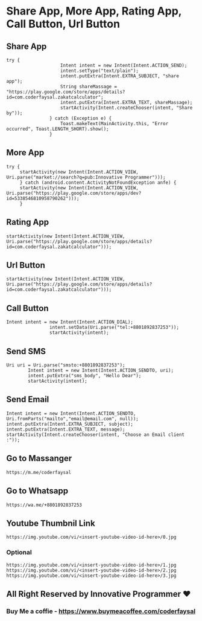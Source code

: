 # Share App, More App, Rating App, Call Button, Url Button

## Share App

```
try {
                    Intent intent = new Intent(Intent.ACTION_SEND);
                    intent.setType("text/plain");
                    intent.putExtra(Intent.EXTRA_SUBJECT, "share app");
                    String shareMassage = "https://play.google.com/store/apps/details?id=com.coderfaysal.zakatcalculator";
                    intent.putExtra(Intent.EXTRA_TEXT, shareMassage);
                    startActivity(Intent.createChooser(intent, "Share by"));
                } catch (Exception e) {
                    Toast.makeText(MainActivity.this, "Error occurred", Toast.LENGTH_SHORT).show();
                }
```

## More App

```
try {
     startActivity(new Intent(Intent.ACTION_VIEW, Uri.parse("market://search?q=pub:Innovative Programmer")));
     } catch (android.content.ActivityNotFoundException anfe) {
     startActivity(new Intent(Intent.ACTION_VIEW, Uri.parse("https://play.google.com/store/apps/dev?id=5338546810958790262")));
     }
```

## Rating App

```
startActivity(new Intent(Intent.ACTION_VIEW, Uri.parse("https://play.google.com/store/apps/details?id=com.coderfaysal.zakatcalculator")));
```


## Url Button

```
startActivity(new Intent(Intent.ACTION_VIEW, Uri.parse("https://play.google.com/store/apps/details?id=com.coderfaysal.zakatcalculator")));
```


## Call Button

```
Intent intent = new Intent(Intent.ACTION_DIAL);
                intent.setData(Uri.parse("tel:+8801892837253"));
                startActivity(intent);
```


## Send SMS

```
Uri uri = Uri.parse("smsto:+8801892837253");
        Intent intent = new Intent(Intent.ACTION_SENDTO, uri);
        intent.putExtra("sms_body", "Hello Dear");  
        startActivity(intent);
```


## Send Email

```
Intent intent = new Intent(Intent.ACTION_SENDTO, Uri.fromParts("mailto","email@email.com", null));
intent.putExtra(Intent.EXTRA_SUBJECT, subject);
intent.putExtra(Intent.EXTRA_TEXT, message);
startActivity(Intent.createChooser(intent, "Choose an Email client :"));
```


## Go to Massanger

```
https://m.me/coderfaysal
```


## Go to Whatsapp

```
https://wa.me/+8801892837253
```


## Youtube Thumbnil Link

```
https://img.youtube.com/vi/<insert-youtube-video-id-here>/0.jpg
```


### Optional

```
https://img.youtube.com/vi/<insert-youtube-video-id-here>/1.jpg
https://img.youtube.com/vi/<insert-youtube-video-id-here>/2.jpg
https://img.youtube.com/vi/<insert-youtube-video-id-here>/3.jpg
```




## All Right Reserved by Innovative Programmer ❤️
### Buy Me a coffie - https://www.buymeacoffee.com/coderfaysal











